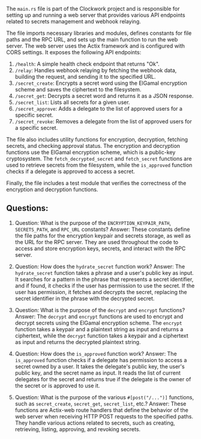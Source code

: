 
The `main.rs` file is part of the Clockwork project and is responsible for setting up and running a web server that provides various API endpoints related to secrets management and webhook relaying.

The file imports necessary libraries and modules, defines constants for file paths and the RPC URL, and sets up the main function to run the web server. The web server uses the Actix framework and is configured with CORS settings. It exposes the following API endpoints:

1. `/health`: A simple health check endpoint that returns "Ok".
2. `/relay`: Handles webhook relaying by fetching the webhook data, building the request, and sending it to the specified URL.
3. `/secret_create`: Encrypts a secret word using the ElGamal encryption scheme and saves the ciphertext to the filesystem.
4. `/secret_get`: Decrypts a secret word and returns it as a JSON response.
5. `/secret_list`: Lists all secrets for a given user.
6. `/secret_approve`: Adds a delegate to the list of approved users for a specific secret.
7. `/secret_revoke`: Removes a delegate from the list of approved users for a specific secret.

The file also includes utility functions for encryption, decryption, fetching secrets, and checking approval status. The encryption and decryption functions use the ElGamal encryption scheme, which is a public-key cryptosystem. The `fetch_decrypted_secret` and `fetch_secret` functions are used to retrieve secrets from the filesystem, while the `is_approved` function checks if a delegate is approved to access a secret.

Finally, the file includes a test module that verifies the correctness of the encryption and decryption functions.
## Questions: 
 1. Question: What is the purpose of the `ENCRYPTION_KEYPAIR_PATH`, `SECRETS_PATH`, and `RPC_URL` constants?
   Answer: These constants define the file paths for the encryption keypair and secrets storage, as well as the URL for the RPC server. They are used throughout the code to access and store encryption keys, secrets, and interact with the RPC server.

2. Question: How does the `hydrate_secret` function work?
   Answer: The `hydrate_secret` function takes a phrase and a user's public key as input. It searches for a pattern in the phrase that represents a secret identifier, and if found, it checks if the user has permission to use the secret. If the user has permission, it fetches and decrypts the secret, replacing the secret identifier in the phrase with the decrypted secret.

3. Question: What is the purpose of the `decrypt` and `encrypt` functions?
   Answer: The `decrypt` and `encrypt` functions are used to encrypt and decrypt secrets using the ElGamal encryption scheme. The `encrypt` function takes a keypair and a plaintext string as input and returns a ciphertext, while the `decrypt` function takes a keypair and a ciphertext as input and returns the decrypted plaintext string.

4. Question: How does the `is_approved` function work?
   Answer: The `is_approved` function checks if a delegate has permission to access a secret owned by a user. It takes the delegate's public key, the user's public key, and the secret name as input. It reads the list of current delegates for the secret and returns true if the delegate is the owner of the secret or is approved to use it.

5. Question: What is the purpose of the various `#[post("/...")]` functions, such as `secret_create`, `secret_get`, `secret_list`, etc.?
   Answer: These functions are Actix-web route handlers that define the behavior of the web server when receiving HTTP POST requests to the specified paths. They handle various actions related to secrets, such as creating, retrieving, listing, approving, and revoking secrets.
    